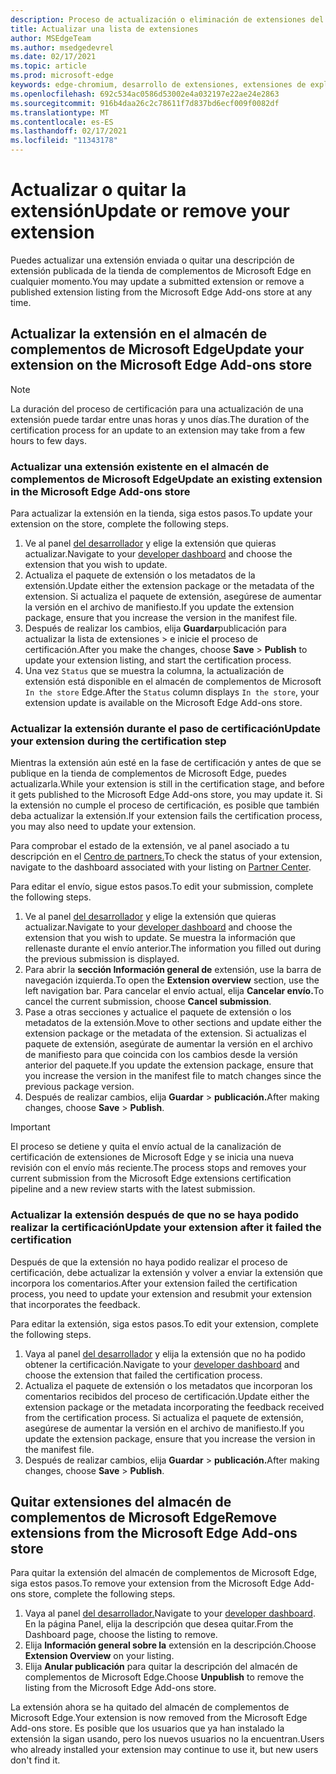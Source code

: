 ```yaml
---
description: Proceso de actualización o eliminación de extensiones del almacén de complementos de Microsoft Edge
title: Actualizar una lista de extensiones
author: MSEdgeTeam
ms.author: msedgedevrel
ms.date: 02/17/2021
ms.topic: article
ms.prod: microsoft-edge
keywords: edge-chromium, desarrollo de extensiones, extensiones de explorador, complementos, centro de partners, desarrollador
ms.openlocfilehash: 692c534ac0586d53002e4a032197e22ae24e2863
ms.sourcegitcommit: 916b4daa26c2c78611f7d837bd6ecf009f0082df
ms.translationtype: MT
ms.contentlocale: es-ES
ms.lasthandoff: 02/17/2021
ms.locfileid: "11343178"
---
```

# <span data-ttu-id="b3d9f-104">Actualizar o quitar la extensión</span><span class="sxs-lookup"><span data-stu-id="b3d9f-104">Update or remove your extension</span></span>  

<span data-ttu-id="b3d9f-105">Puedes actualizar una extensión enviada o quitar una descripción de extensión publicada de la tienda de complementos de Microsoft Edge en cualquier momento.</span><span class="sxs-lookup"><span data-stu-id="b3d9f-105">You may update a submitted extension or remove a published extension listing from the Microsoft Edge Add-ons store at any time.</span></span>  

## <span data-ttu-id="b3d9f-106">Actualizar la extensión en el almacén de complementos de Microsoft Edge</span><span class="sxs-lookup"><span data-stu-id="b3d9f-106">Update your extension on the Microsoft Edge Add-ons store</span></span>  

> [!NOTE]
> <span data-ttu-id="b3d9f-107">La duración del proceso de certificación para una actualización de una extensión puede tardar entre unas horas y unos días.</span><span class="sxs-lookup"><span data-stu-id="b3d9f-107">The duration of the certification process for an update to an extension may take from a few hours to few days.</span></span>  

### <span data-ttu-id="b3d9f-108">Actualizar una extensión existente en el almacén de complementos de Microsoft Edge</span><span class="sxs-lookup"><span data-stu-id="b3d9f-108">Update an existing extension in the Microsoft Edge Add-ons store</span></span>  

<span data-ttu-id="b3d9f-109">Para actualizar la extensión en la tienda, siga estos pasos.</span><span class="sxs-lookup"><span data-stu-id="b3d9f-109">To update your extension on the store, complete the following steps.</span></span>  

1.  <span data-ttu-id="b3d9f-110">Ve al panel [del desarrollador][MicrosoftPartnerCenter] y elige la extensión que quieras actualizar.</span><span class="sxs-lookup"><span data-stu-id="b3d9f-110">Navigate to your [developer dashboard][MicrosoftPartnerCenter] and choose the extension that you wish to update.</span></span>  
1.  <span data-ttu-id="b3d9f-111">Actualiza el paquete de extensión o los metadatos de la extensión.</span><span class="sxs-lookup"><span data-stu-id="b3d9f-111">Update either the extension package or the metadata of the extension.</span></span>  <span data-ttu-id="b3d9f-112">Si actualiza el paquete de extensión, asegúrese de aumentar la versión en el archivo de manifiesto.</span><span class="sxs-lookup"><span data-stu-id="b3d9f-112">If you update the extension package, ensure that you increase the version in the manifest file.</span></span>  
1.  <span data-ttu-id="b3d9f-113">Después de realizar los cambios, elija **Guardar**publicación para actualizar la lista de extensiones  >   e inicie el proceso de certificación.</span><span class="sxs-lookup"><span data-stu-id="b3d9f-113">After you make the changes, choose **Save** > **Publish** to update your extension listing, and start the certification process.</span></span>  
1.  <span data-ttu-id="b3d9f-114">Una vez `Status` que se muestra la columna, la actualización de extensión está disponible en el almacén de complementos de Microsoft `In the store` Edge.</span><span class="sxs-lookup"><span data-stu-id="b3d9f-114">After the `Status` column displays `In the store`, your extension update is available on the Microsoft Edge Add-ons store.</span></span>  
    
### <span data-ttu-id="b3d9f-115">Actualizar la extensión durante el paso de certificación</span><span class="sxs-lookup"><span data-stu-id="b3d9f-115">Update your extension during the certification step</span></span>  

<span data-ttu-id="b3d9f-116">Mientras la extensión aún esté en la fase de certificación y antes de que se publique en la tienda de complementos de Microsoft Edge, puedes actualizarla.</span><span class="sxs-lookup"><span data-stu-id="b3d9f-116">While your extension is still in the certification stage, and before it gets published to the Microsoft Edge Add-ons store, you may update it.</span></span> <span data-ttu-id="b3d9f-117">Si la extensión no cumple el proceso de certificación, es posible que también deba actualizar la extensión.</span><span class="sxs-lookup"><span data-stu-id="b3d9f-117">If your extension fails the certification process, you may also need to update your extension.</span></span>    

<span data-ttu-id="b3d9f-118">Para comprobar el estado de la extensión, ve al panel asociado a tu descripción en el [Centro de partners.][MicrosoftPartnerCenter]</span><span class="sxs-lookup"><span data-stu-id="b3d9f-118">To check the status of your extension, navigate to the dashboard associated with your listing on [Partner Center][MicrosoftPartnerCenter].</span></span>  

<span data-ttu-id="b3d9f-119">Para editar el envío, sigue estos pasos.</span><span class="sxs-lookup"><span data-stu-id="b3d9f-119">To edit your submission, complete the following steps.</span></span>  

1.  <span data-ttu-id="b3d9f-120">Ve al panel [del desarrollador][MicrosoftPartnerCenter] y elige la extensión que quieras actualizar.</span><span class="sxs-lookup"><span data-stu-id="b3d9f-120">Navigate to your [developer dashboard][MicrosoftPartnerCenter] and choose the extension that you wish to update.</span></span>  <span data-ttu-id="b3d9f-121">Se muestra la información que rellenaste durante el envío anterior.</span><span class="sxs-lookup"><span data-stu-id="b3d9f-121">The information you filled out during the previous submission is displayed.</span></span>  
1.  <span data-ttu-id="b3d9f-122">Para abrir la **sección Información general de** extensión, use la barra de navegación izquierda.</span><span class="sxs-lookup"><span data-stu-id="b3d9f-122">To open the **Extension overview** section, use the left navigation bar.</span></span>  <span data-ttu-id="b3d9f-123">Para cancelar el envío actual, elija **Cancelar envío.**</span><span class="sxs-lookup"><span data-stu-id="b3d9f-123">To cancel the current submission, choose **Cancel submission**.</span></span>  
1.  <span data-ttu-id="b3d9f-124">Pase a otras secciones y actualice el paquete de extensión o los metadatos de la extensión.</span><span class="sxs-lookup"><span data-stu-id="b3d9f-124">Move to other sections and update either the extension package or the metadata of the extension.</span></span>  <span data-ttu-id="b3d9f-125">Si actualizas el paquete de extensión, asegúrate de aumentar la versión en el archivo de manifiesto para que coincida con los cambios desde la versión anterior del paquete.</span><span class="sxs-lookup"><span data-stu-id="b3d9f-125">If you update the extension package, ensure that you increase the version in the manifest file to match changes since the previous package version.</span></span>  
1.  <span data-ttu-id="b3d9f-126">Después de realizar cambios, elija **Guardar**  >  **publicación.**</span><span class="sxs-lookup"><span data-stu-id="b3d9f-126">After making changes, choose **Save** > **Publish**.</span></span>  
    
> [!IMPORTANT]
> <span data-ttu-id="b3d9f-127">El proceso se detiene y quita el envío actual de la canalización de certificación de extensiones de Microsoft Edge y se inicia una nueva revisión con el envío más reciente.</span><span class="sxs-lookup"><span data-stu-id="b3d9f-127">The process stops and removes your current submission from the Microsoft Edge extensions certification pipeline and a new review starts with the latest submission.</span></span>  

### <span data-ttu-id="b3d9f-128">Actualizar la extensión después de que no se haya podido realizar la certificación</span><span class="sxs-lookup"><span data-stu-id="b3d9f-128">Update your extension after it failed the certification</span></span>  

<span data-ttu-id="b3d9f-129">Después de que la extensión no haya podido realizar el proceso de certificación, debe actualizar la extensión y volver a enviar la extensión que incorpora los comentarios.</span><span class="sxs-lookup"><span data-stu-id="b3d9f-129">After your extension failed the certification process, you need to update your extension and resubmit your extension that incorporates the feedback.</span></span>  

<span data-ttu-id="b3d9f-130">Para editar la extensión, siga estos pasos.</span><span class="sxs-lookup"><span data-stu-id="b3d9f-130">To edit your extension, complete the following steps.</span></span>  

1.  <span data-ttu-id="b3d9f-131">Vaya al panel [del desarrollador][MicrosoftPartnerCenter] y elija la extensión que no ha podido obtener la certificación.</span><span class="sxs-lookup"><span data-stu-id="b3d9f-131">Navigate to your [developer dashboard][MicrosoftPartnerCenter] and choose the extension that failed the certification process.</span></span>  
1.  <span data-ttu-id="b3d9f-132">Actualiza el paquete de extensión o los metadatos que incorporan los comentarios recibidos del proceso de certificación.</span><span class="sxs-lookup"><span data-stu-id="b3d9f-132">Update either the extension package or the metadata incorporating the feedback received from the certification process.</span></span>  <span data-ttu-id="b3d9f-133">Si actualiza el paquete de extensión, asegúrese de aumentar la versión en el archivo de manifiesto.</span><span class="sxs-lookup"><span data-stu-id="b3d9f-133">If you update the extension package, ensure that you increase the version in the manifest file.</span></span>  
1.  <span data-ttu-id="b3d9f-134">Después de realizar cambios, elija **Guardar**  >  **publicación.**</span><span class="sxs-lookup"><span data-stu-id="b3d9f-134">After making changes, choose **Save** > **Publish**.</span></span>  
    
## <span data-ttu-id="b3d9f-135">Quitar extensiones del almacén de complementos de Microsoft Edge</span><span class="sxs-lookup"><span data-stu-id="b3d9f-135">Remove extensions from the Microsoft Edge Add-ons store</span></span>  

<span data-ttu-id="b3d9f-136">Para quitar la extensión del almacén de complementos de Microsoft Edge, siga estos pasos.</span><span class="sxs-lookup"><span data-stu-id="b3d9f-136">To remove your extension from the Microsoft Edge Add-ons store, complete the following steps.</span></span>  

1.  <span data-ttu-id="b3d9f-137">Vaya al panel [del desarrollador.][MicrosoftPartnerCenter]</span><span class="sxs-lookup"><span data-stu-id="b3d9f-137">Navigate to your [developer dashboard][MicrosoftPartnerCenter].</span></span>  <span data-ttu-id="b3d9f-138">En la página Panel, elija la descripción que desea quitar.</span><span class="sxs-lookup"><span data-stu-id="b3d9f-138">From the Dashboard page, choose the listing to remove.</span></span>  
1.  <span data-ttu-id="b3d9f-139">Elija **Información general sobre la** extensión en la descripción.</span><span class="sxs-lookup"><span data-stu-id="b3d9f-139">Choose **Extension Overview** on your listing.</span></span>  
1.  <span data-ttu-id="b3d9f-140">Elija **Anular publicación** para quitar la descripción del almacén de complementos de Microsoft Edge.</span><span class="sxs-lookup"><span data-stu-id="b3d9f-140">Choose **Unpublish** to remove the listing from the Microsoft Edge Add-ons store.</span></span>  
    
<span data-ttu-id="b3d9f-141">La extensión ahora se ha quitado del almacén de complementos de Microsoft Edge.</span><span class="sxs-lookup"><span data-stu-id="b3d9f-141">Your extension is now removed from the Microsoft Edge Add-ons store.</span></span>  <span data-ttu-id="b3d9f-142">Es posible que los usuarios que ya han instalado la extensión la sigan usando, pero los nuevos usuarios no la encuentran.</span><span class="sxs-lookup"><span data-stu-id="b3d9f-142">Users who already installed your extension may continue to use it, but new users don't find it.</span></span>  

<!-- links -->  

[MicrosoftPartnerCenter]: https://partner.microsoft.com/dashboard/microsoftedge/public/login?ref=dd "Centro de partners"  
